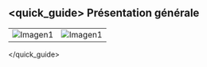 ## <quick_guide> Présentation générale

|  |  |
|:-------|:-------|
|![Imagen1](http://static.energysistem.com/images/manuals/42498/560ce83dc9346.jpg) |![Imagen1](http://static.energysistem.com/images/manuals/42498/560ce83891aa6.jpg)|
</quick_guide>

